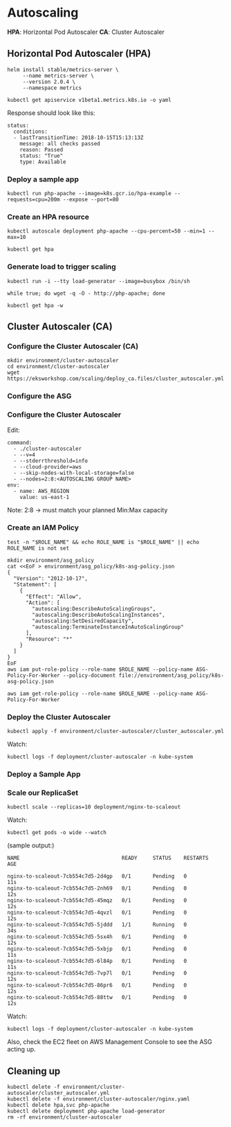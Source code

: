 # Autoscaling

**HPA**: Horizontal Pod Autoscaler
**CA**: Cluster Autoscaler

## Horizontal Pod Autoscaler (HPA)

```
helm install stable/metrics-server \
     --name metrics-server \
     --version 2.0.4 \
     --namespace metrics
```

```
kubectl get apiservice v1beta1.metrics.k8s.io -o yaml
```

Response should look like this:
```
status:
  conditions:
  - lastTransitionTime: 2018-10-15T15:13:13Z
    message: all checks passed
    reason: Passed
    status: "True"
    type: Available
``` 

### Deploy a sample app

```
kubectl run php-apache --image=k8s.gcr.io/hpa-example --requests=cpu=200m --expose --port=80
```

### Create an HPA resource

```
kubectl autoscale deployment php-apache --cpu-percent=50 --min=1 --max=10
```

```
kubectl get hpa
```

### Generate load to trigger scaling

```
kubectl run -i --tty load-generator --image=busybox /bin/sh

while true; do wget -q -O - http://php-apache; done

kubectl get hpa -w
```


## Cluster Autoscaler (CA)

### Configure the Cluster Autoscaler (CA)

```
mkdir environment/cluster-autoscaler
cd environment/cluster-autoscaler
wget https://eksworkshop.com/scaling/deploy_ca.files/cluster_autoscaler.yml
```

### Configure the ASG

### Configure the Cluster Autoscaler

Edit:
```
command:
  - ./cluster-autoscaler
  - --v=4
  - --stderrthreshold=info
  - --cloud-provider=aws
  - --skip-nodes-with-local-storage=false
  - --nodes=2:8:<AUTOSCALING GROUP NAME>
env:
  - name: AWS_REGION
    value: us-east-1
```
Note: 2:8 -> must match your planned Min:Max capacity

### Create an IAM Policy

```
test -n "$ROLE_NAME" && echo ROLE_NAME is "$ROLE_NAME" || echo ROLE_NAME is not set
```

```
mkdir environment/asg_policy
cat <<EoF > environment/asg_policy/k8s-asg-policy.json
{
  "Version": "2012-10-17",
  "Statement": [
    {
      "Effect": "Allow",
      "Action": [
        "autoscaling:DescribeAutoScalingGroups",
        "autoscaling:DescribeAutoScalingInstances",
        "autoscaling:SetDesiredCapacity",
        "autoscaling:TerminateInstanceInAutoScalingGroup"
      ],
      "Resource": "*"
    }
  ]
}
EoF
aws iam put-role-policy --role-name $ROLE_NAME --policy-name ASG-Policy-For-Worker --policy-document file://environment/asg_policy/k8s-asg-policy.json
```

```
aws iam get-role-policy --role-name $ROLE_NAME --policy-name ASG-Policy-For-Worker
```

### Deploy the Cluster Autoscaler

```
kubectl apply -f environment/cluster-autoscaler/cluster_autoscaler.yml
```

Watch:
```
kubectl logs -f deployment/cluster-autoscaler -n kube-system
```

### Deploy a Sample App

### Scale our ReplicaSet

```
kubectl scale --replicas=10 deployment/nginx-to-scaleout
```

Watch:
```
kubectl get pods -o wide --watch
```
(sample output:)
```
NAME                                 READY     STATUS    RESTARTS   AGE

nginx-to-scaleout-7cb554c7d5-2d4gp   0/1       Pending   0          11s
nginx-to-scaleout-7cb554c7d5-2nh69   0/1       Pending   0          12s
nginx-to-scaleout-7cb554c7d5-45mqz   0/1       Pending   0          12s
nginx-to-scaleout-7cb554c7d5-4qvzl   0/1       Pending   0          12s
nginx-to-scaleout-7cb554c7d5-5jddd   1/1       Running   0          34s
nginx-to-scaleout-7cb554c7d5-5sx4h   0/1       Pending   0          12s
nginx-to-scaleout-7cb554c7d5-5xbjp   0/1       Pending   0          11s
nginx-to-scaleout-7cb554c7d5-6l84p   0/1       Pending   0          11s
nginx-to-scaleout-7cb554c7d5-7vp7l   0/1       Pending   0          12s
nginx-to-scaleout-7cb554c7d5-86pr6   0/1       Pending   0          12s
nginx-to-scaleout-7cb554c7d5-88ttw   0/1       Pending   0          12s

```

Watch:
```
kubectl logs -f deployment/cluster-autoscaler -n kube-system
```

Also, check the EC2 fleet on AWS Management Console to see the ASG acting up.

## Cleaning up

```
kubectl delete -f environment/cluster-autoscaler/cluster_autoscaler.yml
kubectl delete -f environment/cluster-autoscaler/nginx.yaml
kubectl delete hpa,svc php-apache
kubectl delete deployment php-apache load-generator
rm -rf environment/cluster-autoscaler
```